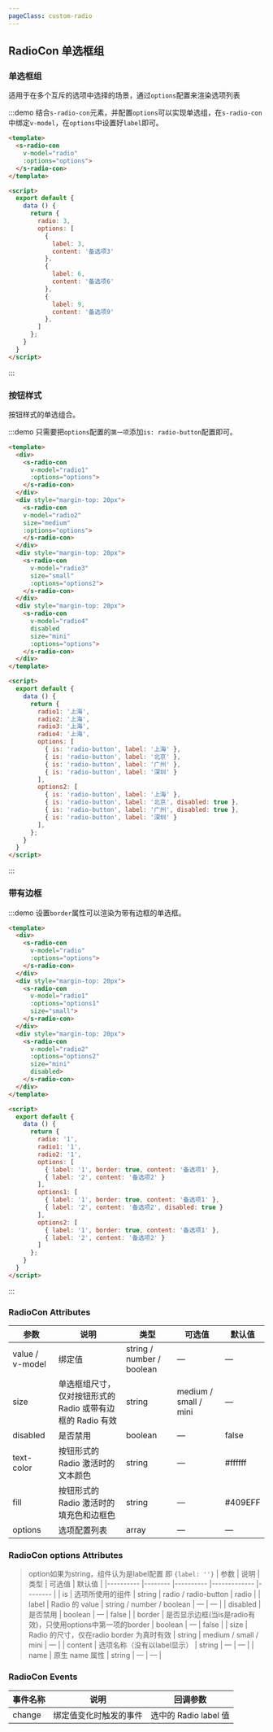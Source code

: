 ```yaml
---
pageClass: custom-radio
---
```

## RadioCon 单选框组

### 单选框组

适用于在多个互斥的选项中选择的场景，通过`options`配置来渲染选项列表

:::demo 结合`s-radio-con`元素，并配置`options`可以实现单选组，在`s-radio-con`中绑定`v-model`，在`options`中设置好`label`即可。

```html
<template>
  <s-radio-con
    v-model="radio"
    :options="options">
  </s-radio-con>
</template>

<script>
  export default {
    data () {
      return {
        radio: 3,
        options: [
          {
            label: 3,
            content: '备选项3'
          },
          {
            label: 6,
            content: '备选项6'
          },
          {
            label: 9,
            content: '备选项9'
          },
        ]
      };
    }
  }
</script>
```
:::

### 按钮样式

按钮样式的单选组合。

:::demo 只需要把`options`配置的`第一项`添加`is: radio-button`配置即可。
```html
<template>
  <div>
    <s-radio-con
      v-model="radio1"
      :options="options">
    </s-radio-con>
  </div>
  <div style="margin-top: 20px">
    <s-radio-con
    v-model="radio2"
    size="medium"
    :options="options">
    </s-radio-con>
  </div>
  <div style="margin-top: 20px">
    <s-radio-con
      v-model="radio3"
      size="small"
      :options="options2">
    </s-radio-con>
  </div>
  <div style="margin-top: 20px">
    <s-radio-con
      v-model="radio4"
      disabled
      size="mini"
      :options="options">
    </s-radio-con>
  </div>
</template>

<script>
  export default {
    data () {
      return {
        radio1: '上海',
        radio2: '上海',
        radio3: '上海',
        radio4: '上海',
        options: [
          { is: 'radio-button', label: '上海' },
          { is: 'radio-button', label: '北京' },
          { is: 'radio-button', label: '广州' },
          { is: 'radio-button', label: '深圳' }
        ],
        options2: [
          { is: 'radio-button', label: '上海' },
          { is: 'radio-button', label: '北京', disabled: true },
          { is: 'radio-button', label: '广州', disabled: true },
          { is: 'radio-button', label: '深圳' }
        ],
      };
    }
  }
</script>
```
:::

### 带有边框

:::demo 设置`border`属性可以渲染为带有边框的单选框。
```html
<template>
  <div>
    <s-radio-con
      v-model="radio"
      :options="options">
    </s-radio-con>
  </div>
  <div style="margin-top: 20px">
    <s-radio-con
      v-model="radio1"
      :options="options1"
      size="small">
    </s-radio-con>
  </div>
  <div style="margin-top: 20px">
    <s-radio-con
      v-model="radio2"
      :options="options2"
      size="mini"
      disabled>
    </s-radio-con>
  </div>
</template>

<script>
  export default {
    data () {
      return {
        radio: '1',
        radio1: '1',
        radio2: '1',
        options: [
          { label: '1', border: true, content: '备选项1' },
          { label: '2', content: '备选项2' }
        ],
        options1: [
          { label: '1', border: true, content: '备选项1' },
          { label: '2', content: '备选项2', disabled: true }
        ],
        options2: [
          { label: '1', border: true, content: '备选项1' },
          { label: '2', content: '备选项2' }
        ]
      };
    }
  }
</script>
```
:::

### RadioCon Attributes
| 参数      | 说明    | 类型      | 可选值       | 默认值   |
|---------- |-------- |---------- |-------------  |-------- |
| value / v-model | 绑定值 | string / number / boolean | — | — |
| size     | 单选框组尺寸，仅对按钮形式的 Radio 或带有边框的 Radio 有效   | string  | medium / small / mini |    —     |
| disabled  | 是否禁用    | boolean   | — | false   |
| text-color  | 按钮形式的 Radio 激活时的文本颜色    | string   | — | #ffffff   |
| fill  | 按钮形式的 Radio 激活时的填充色和边框色    | string   | — | #409EFF   |
| options  | 选项配置列表    | array   | — | —   |

### RadioCon options Attributes
>option如果为string，组件认为是label配置 即 `{label: ''}`
| 参数      | 说明    | 类型      | 可选值       | 默认值   |
|---------- |-------- |---------- |-------------  |-------- |
| is | 选项所使用的组件 | string | radio / radio-button | radio |
| label     | Radio 的 value   | string / number / boolean    |       —        |      —   |
| disabled  | 是否禁用    | boolean   | — | false   |
| border  | 是否显示边框(当is是radio有效)，只使用options中第一项的border  | boolean   | — | false   |
| size  | Radio 的尺寸，仅在radio border 为真时有效  | string  | medium / small / mini | — |
| content | 选项名称（没有以label显示） | string    |      —         |     —    |
| name | 原生 name 属性 | string    |      —         |     —    |


### RadioCon Events
| 事件名称 | 说明 | 回调参数 |
|---------- |-------- |---------- |
| change  | 绑定值变化时触发的事件 |  选中的 Radio label 值  |
